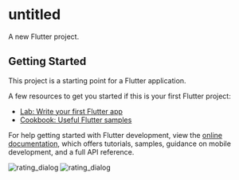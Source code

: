 # untitled

A new Flutter project.

## Getting Started

This project is a starting point for a Flutter application.

A few resources to get you started if this is your first Flutter project:

- [Lab: Write your first Flutter app](https://docs.flutter.dev/get-started/codelab)
- [Cookbook: Useful Flutter samples](https://docs.flutter.dev/cookbook)

For help getting started with Flutter development, view the
[online documentation](https://docs.flutter.dev/), which offers tutorials,
samples, guidance on mobile development, and a full API reference.

![rating_dialog](https://user-images.githubusercontent.com/107684179/185778120-84eb4b73-d55c-468c-a33b-f495f5650560.jpg)
![rating_dialog](https://user-images.githubusercontent.com/107684179/185778125-2f4d5039-b3fa-4467-88dc-63218530adaf.jpg)
